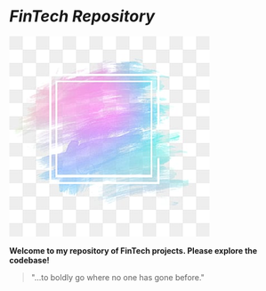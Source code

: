 # *FinTech Repository*

![Three circular icons that represent a phone, the python logo, and money.](images/pic_2.jpg)

**Welcome to my repository of FinTech projects. Please explore the codebase!**

> "...to boldly go where no one has gone before."
